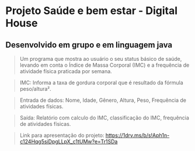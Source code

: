 # Projeto Saúde e bem estar - Digital House

## Desenvolvido em grupo e em linguagem java

> Um programa que mostra ao usuário o seu status básico de saúde, levando em conta o Índice de Massa Corporal (IMC) e a frequência de atividade física praticada por semana.

> IMC: Informa a taxa de gordura corporal que é resultado da fórmula peso/altura².

> Entrada de dados: Nome, Idade, Gênero, Altura, Peso, Frequência de atividades físicas.

> Saída: Relatório com calculo do IMC, classificação do IMC, frequência de atividades físicas.


> Link para apresentação do projeto: https://1drv.ms/b/s!Aph1n-c124Hqg5siDpgLLpX_c1tUMw?e=Tr1SDa
